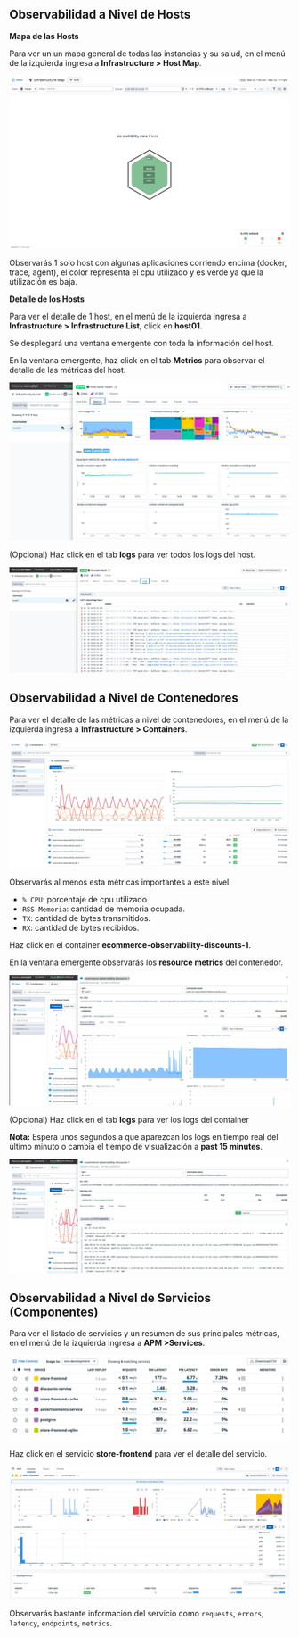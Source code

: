 ## Observabilidad a Nivel de Hosts

**Mapa de las Hosts**

Para ver un un mapa general de todas las instancias y su salud, en el menú de la izquierda ingresa a **Infrastructure > Host Map**.

![Host Map](./assets/host-map.png)

Observarás 1 solo host con algunas aplicaciones corriendo encima (docker, trace, agent), el color representa el cpu utilizado y es verde ya que la utilización es baja.

**Detalle de los Hosts**

Para ver el detalle de 1 host, en el menú de la izquierda ingresa a **Infrastructure > Infrastructure List**, click en **host01**.

Se desplegará una ventana emergente con toda la información del host.

En la ventana emergente, haz click en el tab **Metrics** para observar el detalle de las métricas del host.

![Host Detail Metrics](./assets/host-detail.png)

(Opcional) Haz click en el tab **logs** para ver todos los logs del host.

![Host Detail Logs](./assets/host-detail-logs.png)

## Observabilidad a Nivel de Contenedores

Para ver el detalle de las métricas a nivel de contenedores, en el menú de la izquierda ingresa a **Infrastructure > Containers**.

![Container List](./assets/container-list.png)

Observarás al menos esta métricas importantes a este nivel
- `% CPU`: porcentaje de cpu utilizado
- `RSS Memoria`: cantidad de memoria ocupada.
- `TX`: cantidad de bytes transmitidos.
- `RX`: cantidad de bytes recibidos.

Haz click en el container **ecommerce-observability-discounts-1**.

En la ventana emergente observarás los **resource metrics** del contenedor.

![Container List](./assets/container-metrics.png)

(Opcional) Haz click en el tab **logs** para ver los logs del container 

**Nota:** Espera unos segundos a que aparezcan los logs en tiempo real del último minuto o cambia el tiempo de visualización a **past 15 minutes**.

![Container List](./assets/container-logs.png)
## Observabilidad a Nivel de Servicios (Componentes)

Para ver el listado de servicios y un resumen de sus principales métricas, en el menú de la izquierda ingresa a **APM >Services**.

![Service List](./assets/service-list.png)

Haz click en el servicio **store-frontend** para ver el detalle del servicio.

![Service Detail](./assets/service-detail.png)

Observarás bastante información del servicio como `requests`, `errors`, `latency`, `endpoints`, `metrics`.
